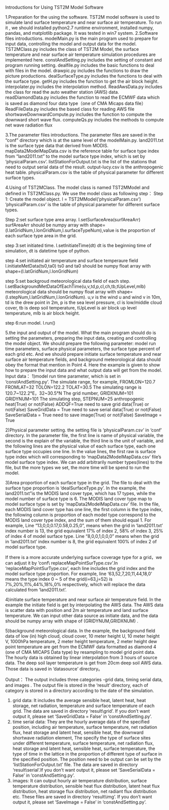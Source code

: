 Introductions for Using TST2M Model Software 

1.Preparation for the using the software.
TST2M model software is used to simulate land surface temperature and near surface air temperature. To run it , we should installed python2.7 runtime environment, installed numpy, pandas, and matplotlib package. It was tested in win7 system.
2.Software files introductions. 
modelMain.py is the main program used to prepare for input data, controlling the model and output data for the model. 
TST2MClass.py includes the class of TST2M Model, the surface temperature and near surface air temperature simulation procedures are implemented here. 
constAndSetting.py includes the setting of constant and program running setting.
dealfile.py includes the basic functions to deal with files in the model.
drawpic.py includes the functions to draw the picture productions. 
dealSurfaceType.py includes the functions to deal with the surface type. 
getH.py includes the function to get the air block height.
interpolater.py includes the interpolation method.
ReadAwsData.py includes the class for read the auto weather station (AWS) data.
readDiamondData.py includes the function to read the ECMWF data which is saved as diamond four data type（one of CMA Micaps data file）
ReadFileData.py includes the based class for reading AWS file 
shortwaveDownwardCompute.py includes the function to compute the downward short wave flux.
computeQs.py includes the methods to compute net wave radiation flux

3.The parameter files introductions.
The parameter files are saved in the “conf” directory which is at the same level of the modelMain.py.
land2011.txt is the surface type data that derived from MODIS. 
mapData2ModelMapData.csv is the reference table for surface type index from “land2011.txt” to the model surface type index, which is set by ‘physicalParam.csv’. 
listStationForOutput.txt is the list of the stations that need to output serial data of the result.
output-lucy.csv is the anthropogenic heat table.
physicalParam.csv is the table of physical parameter for different surface types.

4.Using of TST2MClass.
The model class is named TST2MModel and defined in TST2MClass.py. We use the model class as following step：
Step 1: Create the model object.
l = TST2MModel(’physicalParam.csv’)
’physicalParam.csv’ is the table of physical parameter for different surface types. 

Step 2:set surface type area array.
l.setSurfaceArea(surfAreaArr)
surfAreaArr should be numpy array with shape=(l.latGridNum,l.lonGridNum,l.surfaceTypeNum),value is the proportion of each surface type area in the grid.

step 3:set initiated time.
   l.setInitiateTime(dt)
  dt is the beginning time of simulation, dt is datetime type of python.

step 4:set initiated air temperature and surface temperaure field
   l.initiateMetData(ts0,ta0)
ts0 and ta0 should be numpy float array with shape=(l.latGridNum,l.lonGridNum)

step 5:set backgroud meteorological data field of each step.
   l.setBackgroundMetDataOfEachTime(u,v,td,p,cl,ch,tb,tUpLevel,mlb)
meteorological data should be numpy float array with shape=(l.stepNum,l.latGridNum,l.lonGridNum). u,v is the wind u and wind v in 10m, td is the drew point in 2m, p is the sea level pressure, cl is low/middle cloud cover, tb is deep soil temperature, tUpLevel is air block up level temperature, mlb is air block height. 

step 6:run model.
   l.run()

5.the input and output of the model.
What the main program should do is setting the parameters, preparing the input data, creating and controlling the model object. We should prepare the following parameter: model run time parameters, surface physical parameters, the surface type percent of each grid etc. And we should prepare initiate surface temperature and near surface air temperature fields, and background meteorological data should obey the format that mention in Point 4. Here the example is given to show how to prepare the input data and what output data will get from the model.
Input data：
1)model run time parameter, which is set in ‘constAndSetting.py’.
The simulate range, for example, 
FROMLON=120.7
FROMLAT=32
TOLON=122.2
TOLAT=30.5
The simulating range is 120.7~122.2°E，32~30.5°N
The grid number,
GRIDXNUM=101
GRIDYNUM=101
The simulating step,
STEPNUM=25
anthropogenic heat(True) or not(False)
ADDQF=True
need to save grid data(True) or not(False)
SaveGridData = True
need to save serial data(True) or not(False)
SaveSerialData = True
need to save image(True) or not(False)
SaveImage = True

2)Physical parameter setting. the setting file is ‘physicalParam.csv’ in ‘conf’ directory.
 In the parameter file, the first line is name of physical variable, the second is the explain of the variable, the third line is the unit of variable, and the following lines are the physical value of each  surface type, each one surface type occupies one line. In the value lines, the first raw is surface type index which will corresponding to ‘mapData2ModelMapData.csv’ file’s model surface type index. We can add arbitrarily number types(lines) to the file, but the more types we set, the more time will be spend to run the model.

3)Area proportion of each surface type in the grid.
The file to deal with the surface type proportion is ‘dealSurfaceType.py’. In the example, the land2011.txt”is the MODIS land cover type, which has 17 types, while the model number of surface type is 6. The MODIS land cover type map to model surface type is set by ‘mapData2ModelMapData.csv’ file. In the file, each MODIS land cover type has one line, the first column is the type index, the following column is proportion of each model type correspond to the MODIS land cover type index, and the sum of them should equal 1. For example,
    Line “13,0,0,0.17,0.58,0.25,0”, means when the grid in ‘land2011.txt’ index number is 13, the grid equivalent 17% of index 2, 58% of index 3, 25% of index 4 of model surface type.
Line “8,0,0,1,0,0,0” means when the grid in ‘land2011.txt’ index number is 8, the grid equivalent 100% of index 2 of model surface type. 
 
If there is a more accurate underlying surface coverage type for a grid，we can adjust it by ’conf\ replaceMapPointSurType.csv’.In ‘replaceMapPointSurType.csv’, each line includes the grid index and the model surface type proportion. 
For example, line ‘63,52,7,20,11,44,18,0’ means the type index 0 ~ 5 of the grid(i=63,j=52) is 7%,20%,11%,44%,18%,0% respectively, which will replace the data calculated from ‘land2011.txt’.

4)initiate surface temperature and near surface air temperature field.
In the example the initiate field is get by interpolating the AWS data. The AWS data is  scatter data with position and 2m air temperature and land surface temperature. We can input other data source as initiate data, and the data should be numpy array with shape of (GRIDYNUM,GRIDXNUM) .

5)background meteorological data.
 In the example, the background field data of low (in) high cloud, cloud cover, 10 meter height U, 10 meter height V, 1000hPa temperature, 2 meter height temperature, 2 meter height dew point temperature are get from the ECMWF data formatted as diamond 4 (one of CMA MICAPS Data type) by resampling to model grid point data. The hourly data is obtained by linear interpolation from 3 hours of source data. The deep soil layer temperature is get from 20cm deep soil AWS data. Those data is saved in ‘datasource’ directory。

Output：
The output includes three categories -grid data, timing serial data, and images . The output file is stored in the ‘result’ directory, each of category is stored in a directory according to the date of the simulation.
1) grid data: It includes the average sensible heat, latent heat, heat storage, net radiation, temperature and surface temperature of each grid. The data are saved in directory ‘result\grid’. If you don’t want output it, please set ‘SaveGridData = False’ in ‘constAndSetting.py’. 
2) time serial data: They are the hourly average data of the specified position, including air temperature, surface temperature, net radiation flux, heat storage and latent heat, sensible heat, the downward shortwave radiation element, The specify the type of surface sites under different temperature, surface temperature, net radiation flux, heat storage and latent heat, sensible heat, surface temperature, the type of time in the lattice in the proportion of different type of surface in the specified position. The position need to be output can be set by the ‘listStationForOutput.txt’ file. The data are saved in directory ‘result\serial’.If you don’t want output it, please set ‘SaveSerialData = False’ in ‘constAndSetting.py’.
3) images: It can output hourly air temperature distribution, surface temperature distribution, sensible heat flux distribution, latent heat flux distribution, heat storage flux distribution, net radiant flux distribution etc. These files are saved in directory ‘result\img’. If you don’t want output it, please set ‘SaveImage = False’ in ‘constAndSetting.py’.

